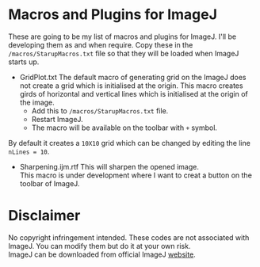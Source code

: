 # Macros and Plugins for ImageJ
These are going to be my list of macros and plugins for ImageJ. I'll be developing them as and when require.
Copy these in the `/macros/StarupMacros.txt` file so that they will be loaded when ImageJ starts up.

* GridPlot.txt
The default macro of generating grid on the ImageJ does not create a grid which is initialised at the origin. This macro creates girds of horizontal and vertical lines which is initialised at the origin of the image.
	* Add this to `/macros/StarupMacros.txt` file.
	* Restart ImageJ.
	* The macro will be available on the toolbar with `+` symbol.

By default it creates a `10X10` grid which can be changed by editing the line `nLines = 10`.

* Sharpening.ijm.rtf
This will sharpen the opened image.\
This macro is under development where I want to creat a button on the toolbar of ImageJ.

# Disclaimer
No copyright infringement intended. These codes are not associated with ImageJ. You can modify them but do it at your own risk.\
ImageJ can be downloaded from official ImageJ [website](https://imagej.nih.gov/ij/download.html).